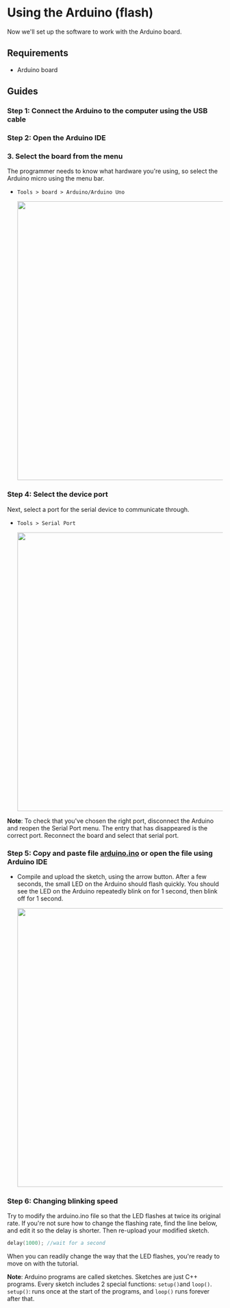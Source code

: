 # Using the Arduino (flash)
Now we'll set up the software to work with the Arduino board. 

## Requirements

- Arduino board

## Guides

### Step 1: Connect the Arduino to the computer using the USB cable

### Step 2: Open the Arduino IDE

### 3. Select the board from the menu
The programmer needs to know what hardware you're using, so select the Arduino micro using the menu bar. 

- `Tools > board > Arduino/Arduino Uno`

  <img src="https://github.com/estape11/arduino-workshop/blob/main/2-using-components/arduino/assets/board_selection.png?raw=true" width="650">


### Step 4: Select the device port
Next, select a port for the serial device to communicate through. 

- `Tools > Serial Port`

  <img src="https://github.com/estape11/arduino-workshop/blob/main/2-using-components/arduino/assets/device_selection.png?raw=true" width="650">
**Note**: To check that you've chosen the right port, disconnect the Arduino and reopen the Serial Port menu. The entry that has disappeared is the correct port. Reconnect the board and select that serial port. 

### Step 5: Copy and paste file [arduino.ino](https://github.com/estape11/arduino-workshop/blob/main/2-using-components/arduino/arduino.ino) or open the file using Arduino IDE

- Compile and upload the sketch, using the arrow button. After a few seconds, the small LED on the Arduino should flash quickly. You should see the LED on the Arduino repeatedly blink on for 1 second, then blink off for 1 second.
  
  <img src="https://github.com/estape11/arduino-workshop/blob/main/2-using-components/arduino/assets/flash.png?raw=true" width="650">

### Step 6: Changing blinking speed 
Try to modify the arduino.ino file so that the LED flashes at twice its original rate. If you're not sure how to change the flashing rate, find the line below, and edit it so the delay is shorter. Then re-upload your modified sketch. 

```c
delay(1000); //wait for a second
```

When you can readily change the way that the LED flashes, you're ready to move on with the tutorial. 

**Note**: Arduino programs are called sketches. Sketches are just C++ programs. Every sketch includes 2 special functions: `setup()`and `loop()`. 
`setup()`: runs once at the start of the programs, and `loop()` runs forever after that.
